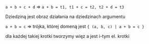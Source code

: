 `a + b + c + d` => `a + b = t1, t1 + c = t2, t2 + d = t3`

Dziedziną jest obraz działania na dziedzinach argumentu

`a + b = c` => trójka, której domeną jest `{ (a, b, c) | a + b = c }`

dla każdej takiej krotki tworzymy więz a jest i-tym el. krotki
